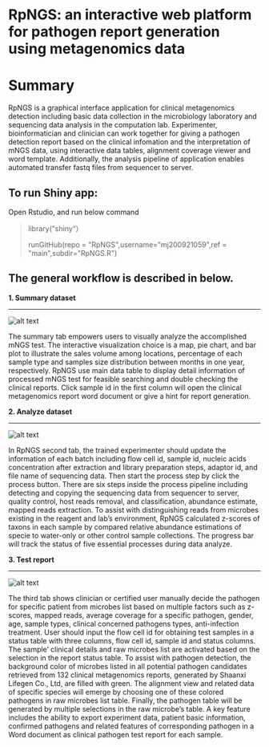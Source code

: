 # RpNGS: an interactive web platform for pathogen report generation using metagenomics data


# Summary
RpNGS is a graphical interface application for clinical metagenomics detection including basic data collection in the microbiology laboratory and sequencing data analysis in the computation lab. Experimenter, bioinformatician and clinician can work together for giving a pathogen detection report based on the clinical infomation and the interpretation of mNGS data, using interactive data tables, alignment coverage viewer and word template. Additionally, the analysis pipeline of application enables automated transfer fastq files from sequencer to server. 

## To run Shiny app:

Open Rstudio, and run below command 

> library("shiny“）
>
> runGitHub(repo = "RpNGS",username="mj200921059",ref = "main",subdir="RpNGS.R")

## The general workflow is described in below.

**1. Summary dataset**

---


![alt text](image.png)

The summary tab empowers users to visually analyze the accomplished mNGS test. The interactive visualization choice is a map, pie chart, and bar plot to illustrate the sales volume among locations, percentage of each sample type and samples size distribution between months in one year, respectively. RpNGS use main data table to display detail information of processed mNGS test for feasible searching and double checking the clinical reports. Click sample id in the first column will open the clinical metagenomics report word document or give a hint for report generation.

**2. Analyze dataset**

---

![alt text](image-1.png)

In RpNGS second tab, the trained experimenter should update the information of each batch including flow cell id, sample id, nucleic acids concentration after extraction and library preparation steps, adaptor id, and file name of sequencing data. Then start the process step by click the process button. There are six steps inside the process pipeline including detecting and copying the sequencing data from sequencer to server, quality control, host reads removal, and classification, abundance estimate, mapped reads extraction. To assist with distinguishing reads from microbes existing in the reagent and lab’s environment, RpNGS calculated z-scores of taxons in each sample by compared relative abundance estimations of specie to water-only or other control sample collections. The progress bar will track the status of five essential processes during data analyze.

**3. Test report**

---

![alt text](image-2.png)

The third tab shows clinician or certified user manually decide the pathogen for specific patient from microbes list based on multiple factors such as z-scores, mapped reads, average coverage for a specific pathogen, gender, age, sample types, clinical concerned pathogens types, anti-infection treatment. User should input the flow cell id for obtaining test samples in a status table with three columns, flow cell id, sample id and status columns. The sample’ clinical details and raw microbes list are activated based on the selection in the report status table. To assist with pathogen detection, the background color of microbes listed in all potential pathogen candidates retrieved from 132 clinical metagenomics reports, generated by Shaanxi Lifegen Co., Ltd, are filled with green. The alignment view and related data of specific species will emerge by choosing one of these colored pathogens in raw microbes list table. Finally, the pathogen table will be generated by multiple selections in the raw microbe’s table. A key feature includes the ability to export experiment data, patient basic information, confirmed pathogens and related features of corresponding pathogen in a Word document as clinical pathogen test report for each sample.




